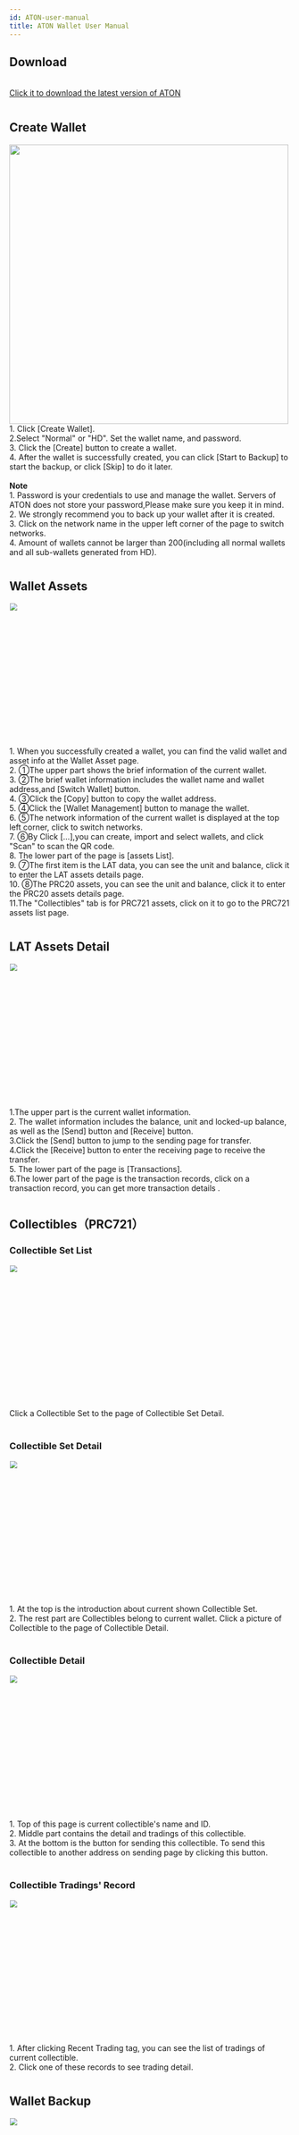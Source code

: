 ```yaml
---
id: ATON-user-manual
title: ATON Wallet User Manual
---
```


## Download

<div> <br/><a href="https://www.platon.network/en/developer/#aton" target="_blank">Click it to download the latest version of ATON</a>
</div>
<div style = "clear: both"> </div>
<div style = "margin-top: 41px;"> </div>

## Create Wallet

<div>
<div> <img src = "/docs/img/en/ATON-user-manual.assets/aton1.png"width ="500" /> </div> <div> 1. Click [Create Wallet]. <br> 2.Select "Normal" or "HD". Set the wallet name, and password. <br> 3. Click the [Create] button to create a wallet. <br> 4. After the wallet is successfully created, you can click [Start to Backup] to start the backup, or click [Skip] to do it later. <br> <br> <b> Note </b> <br> 1. Password is your credentials to use and manage the wallet.  Servers of ATON does not store your password,Please make sure you keep it in mind.<br> 2. We strongly recommend you to back up your wallet after it is created. <br> 3. Click on the network name in the upper left corner of the page to switch networks.<br> 4. Amount of wallets cannot be larger than 200(including all normal wallets and all sub-wallets generated from HD).
</div>
<div style="clear:both"></div>
<div style="margin-top:40px;"></div>
</div>






##  Wallet Assets

<div>
<div><img src="/docs/img/en/ATON-user-manual.assets/aton2.png" width="300" style="zoom:80%;"  /></div> <div><br>1. When you successfully created a wallet, you can find the valid wallet and asset info at the Wallet Asset page. <br>2. ①The upper part shows the brief information of the current wallet. <br>3. ②The brief wallet information includes the wallet name and wallet address,and [Switch Wallet] button. <br>4. ③Click the [Copy] button to copy the wallet address. <br>5. ④Click the [Wallet Management] button to manage the wallet. <br>6. ⑤The network information of the current wallet is displayed at the top left corner, click to switch networks. <br>7. ⑥By Click [...],you can create, import and select wallets, and click "Scan" to scan the QR code. <br>8. The lower part of the page is [assets List]. <br>9. ⑦The first item is the LAT data, you can see the unit and balance, click it to enter the LAT assets details page. <br>10. ⑧The PRC20 assets, you can see the unit and balance, click it to enter the PRC20 assets details page.<br>11.The "Collectibles" tab is for PRC721 assets, click on it to go to the PRC721 assets list page.






</div>

<div style="clear:both"></div>
<div style="margin-top:40px;"></div>
</div>

## LAT Assets Detail

<div>
<div><img src="/docs/img/en/ATON-user-manual.assets/aton3.png" width="300" style="zoom:80%;"  /></div> <div><br>1.The upper part is the current wallet information. <br>2. The wallet information includes the balance, unit and locked-up balance, as well as the [Send] button and [Receive] button. <br>3.Click the [Send] button to jump to the sending page for transfer. <br>4.Click the [Receive] button to enter the receiving page to receive the transfer. <br>5. The lower part of the page is [Transactions]. <br>6.The lower part of the page is the transaction records, click on a transaction record, you can get more transaction details .






<div style="clear:both"></div>
<div style="margin-top:40px;"></div>
</div>

## Collectibles（PRC721）

### Collectible Set List

<div>
<div><img src="/docs/img/en/ATON-user-manual.assets/paints1.jpg" width="300" style="zoom:80%;"  /></div> <div><br>Click a Collectible Set to the page of Collectible Set Detail.




<div style="clear:both"></div>
<div style="margin-top:40px;"></div>

</div>

### Collectible Set Detail

<div>
<div><img src="/docs/img/en/ATON-user-manual.assets/paints2.jpg" width="300" style="zoom:80%;"  /></div> <div><br>1. At the top is the introduction about current shown Collectible Set.<br>2. The rest part are Collectibles belong to current wallet. Click a picture of Collectible to the page of Collectible Detail.





</div>

<div style="clear:both"></div>
<div style="margin-top:40px;"></div>

</div>



### Collectible Detail

<div>
<div><img src="/docs/img/en/ATON-user-manual.assets/paints3.jpg" width="300" style="zoom:80%;"  /></div> <div><br>1. Top of this page is current collectible's name and ID.<br>2. Middle part contains the detail and tradings of this collectible.<br>3. At the bottom is the button for sending this collectible. To send this collectible to another address on sending page by clicking this button.


</div>

<div style="clear:both"></div>
<div style="margin-top:40px;"></div>

</div>



### Collectible Tradings' Record

<div>
<div><img src="/docs/img/en/ATON-user-manual.assets/paints4.jpg" width="300" style="zoom:80%;"  /></div> <div><br>1. After clicking Recent Trading tag, you can see the list of tradings of current collectible.<br>2. Click one of these records to see trading detail.




</div>

<div style="clear:both"></div>
<div style="margin-top:40px;"></div>

</div>

## Wallet Backup

<div>
<div> <img src = "/docs/img/en/ATON-user-manual.assets/aton4.png "width ="500" style="zoom:80%;" /> </div> <div> <br> 1. After creating the wallet, click [Backup] button for wallet backup. Or you can find it in [My]-[Wallet Management]. <br> 2. Wallet password is reeuqired for backup. After the password verification is passed, the system will display 12 English words as the mnemonic words. <br> 3. Copy the mnemonic and keep them in a safe place. Click [Next] to verify the mnemonic. If the verification succeeds, the wallet backup is completed. <br> <br> <b> Note </b> <br> 1.  You can restore and manage your wallet with mnemonics words, keep them in a safe place.
</div>
<div style="clear:both"></div>
<div style="margin-top:40px;"></div>
</div>



## Import Wallet

### Import Using Keystore

<div>
<div> <img src = "/docs/img/en/ATON-user-manual.assets/aton5.png "width ="500" style="zoom:80%" /> </div> <div> <br> 1. Click the [...] button at the top right coner of the main interface, and select [Import Wallet]. Then move to [Keystore]. <br> 2. Paster Input the keystore content, or scan the QR code to get the keystore file. <br> 3. Set the wallet name and password for this wallet. <br> 4. Click the [Start to Import] button. After the password verification is passed, the wallet is successfully imported. <br> <br> <b> Note </b> <br> 1. Password is required when import ing wallet Keystore. <br> 2. Your wallet password is not stored in the server. If you forget the password, please use mnemonic and private key to import it. <br> 3. You can also click the "[...]" button on the top right corner to import wallet.
</div>
<div style="clear:both"></div>
<div style="margin-top:40px;"></div>
</div>




### Import Using Mnemonics

<div>
<div> <img src = "/docs/img/en/ATON-user-manual.assets/aton6.png "width ="500 " style="zoom:80%;" /> </div> <div> <br> 1. Click the [...] button at the top right coner of the main interface, and select [Import Wallet]. Then move to [Mnemonic].. <br> 2. Fill in the mnemonics in the correct order. <br> 3. Select type "Normal" or "HD". Set the wallet name and password. <br> 4. Click the [Start to Import] button. After the mnemonic verification is passed, the wallet is successfully imported. <br> <br> <b> Note </b> <br> 1. Password is your credentials to use and manage the wallet.Servers of ATON does not store your password, make sure you keep it in mind. <br> 2. Store your mnemonics in a safe place. <br> 3. You can also click the "[...]" button on the top right corner to import wallet.
</div>
<div style="clear:both"></div>
<div style="margin-top:40px;"></div>
</div>





### Import Using Private Key

<div>
<div> <img src = "/docs/img/en/ATON-user-manual.assets/aton7.png "width ="500"style="zoom:80%;" /> </div> <div> <br> 1.Click the [...] button at the top right coner of the main interface, and select [Import Wallet]. Then move to [Private Key]. <br> 2. Input your private key, or scan the QR code to get the private key.<br> 3. Set the wallet name and password. <br> 4. Click the [Start to Import] button. After the verification is passed, the wallet is successfully imported. <br> <br> <b> Note </b> <br> 1. Password is your credentials to use and manage the wallet. Servers of ATON does not store your password, make sure you keep it in mind. <br> 2. Store your private key in a safe place. <br> 3. You can also click the "[...]" button on  the top right corner to import wallet.
</div>
<div style="clear:both"></div>
<div style="margin-top:40px;"></div>
</div>





### Import observed wallet

For details about importing observed wallets, please refer to the instructions of “Set observed wallet and cold wallet”

<div style = "margin-top: 40px;"> </div>


### Address Book

<div>
<div> <img src = "/docs/img/en/ATON-user-manual.assets/aton8.png "width ="500"style="zoom:80%;" /> </div> <div> <br> 1. Select [My-Settings],and you can see the list of wallet addresses stored in the address book. <br> 2. Click any of the address information to copy the selected address.<br> 3. Slide any of the address information to delete and edit it. <br> 4. Click the [+] button on the right side of the top navigation bar to manually add address information to the address book.<br> 5. At the same time, you can also check the [Deposit Address] button above the [Start Import] button on the [Create Wallet] and [Import Wallet] pages to enable the wallet to be stored in the address book automatically, and this option is checked by default.<br> <br> 
</div>
<div style="clear:both"></div>
<div style="margin-top:40px;"></div>
</div>





## Select Wallet

<div>
<div> <img src = "/docs/img/en/ATON-user-manual.assets/aton9.png "width =" 300 "style="zoom:80%;" /> </div> <div> <br> 1. Click the [...] button at the top right coner of the main interface, then click [Select Wallet]. <br> 2. All your wallets can be classified and filtered as "All", "HD", "Normal", and you can also use fuzzy search with your wallet name or precise search with your wallet address. <br> 3.Select the wallet you need. <br> 4. Then you will be guide to the wallet page you selected.
</div>
<div style="clear:both"></div>
<div style="margin-top:40px;"></div>
</div>




## Receive

<div>
<div> <img src = "/docs/img/en/ATON-user-manual.assets/aton10.jpg "width =" 300 "style="zoom:80%;" /> </div> <div> <br> 1.Select the asset at the Assets parts on the main interface for more details, and click the [Receive] button to check the wallet address and QR code.<br> 2. You can copy your wallet address with the copy button.<br> 3. Click [Save image and Share] to save the picture to the local album. <br> 4.Your friends can transfer LAT to you through your wallet address or scanning the QR code. <br> <br> <b> Note </b> <br> 1. This LAT address and QR code only accept LAT the assets on PlatON, do not deposit the assets on other networks to this purse wallet.<br>2. Please make sure you deposit the assets to correct network before starting.
</div>
<div style="clear:both"></div>
<div style="margin-top:40px;"></div>
</div>





## Send LAT

<div>
<div> <img src = "/docs/img/en/ATON-user-manual.assets/aton11.png "width ="500"style="zoom:80%;" /> </div> <div> <br> 1.Click the [Send] button at the asset details page you selected.  <br> 2. Enter a valid wallet address, or scan the QR code by clicking the scan button at the upper right corner of the interface, or select one wallet you stored. <br>3. Enter the LAT amount you want to send. <br> 4. Set Select the transaction fee rate, you can move the slide bar to set the service fee. <br> 5. Click [Next] to confirm the transaction information,click [Send] to proceed the transaction. Click [Cancel], this transaction will be cancelled.
</div>
<div style="clear:both"></div>
<div style="margin-top:40px;"></div>
</div>













## Send Collectible

<div>
<div><img src="/docs/img/en/ATON-user-manual.assets/paints5.jpg" width="500" style="zoom:80%;" /></div><div><br>1. On the page of Collectible Detail, click the [Send] button.<br>2. Type in valid  wallet address, or scan the QR code of the wallet to automatically fill in the address, or select a locally saved wallet address through the address book.<br>3. Choose the transaction fee, and you can click to adjust it to be lower or higher.<br>4. Click the [Next] button to confirm the transaction information, and click the [Send Transaction] button and enter the correct wallet password to send the transaction to the blockchain network. Click the [Cancel] button to cancel this transaction.
</div>
<div style="clear:both"></div>
<div style="margin-top:40px;"></div>
</div>






## Choose Transaction Fee

<div>
<div> <img src = "/docs/img/en/ATON-user-manual.assets/aton12.png "width ="500"style="zoom:80%;" /> </div> <div> <br> 1.The functions of sending, entrusting, redeeming and receiving rewards all incur transaction fees. <br> 2. Take the sending function as an example, click [Transaction Fee] to enter the transaction fee setting page.<br>3. There are 5 choices for transaction fees (Fastest, Fast, Recommended, Cheap, Customize). <br> 4. [Recommended] configuration item is selected by default.<br> 5.The user can select the corresponding option according to actual needs.<br> 6.In the [Customize] column, users can enter Gas Price and Gas Limit independently to achieve flexible cost configuration.
</div>
<div style="clear:both"></div>
<div style="margin-top:40px;"></div>
</div>







## Validators

### Validators List

<div>
<div> <img src = "/docs/img/en/ATON-user-manual.assets/aton13.jpg "width =" 300 " style="zoom:80%;" /> </div> <div> <br> 1. Move to the [Delegate] tab at the main interface, and then opt for [Validators], you can view all validators.<br> 2. Usually, the nodes are sorted by rank. They can also be sorted by Delegated amount/Delegators/Expected delegation annualized yield. <br> 3. Active node: validators participating in the consensus election in the current settlement interval. <br> 4. Candidate node: validators do not participate in consensus election in the current settlement interval. <br> 
</div>
<div style="clear:both"></div>
<div style="margin-top:40px;"></div>
</div>




### Validator Details

<div>
<div><img src = "/docs/img/en/ATON-user-manual.assets/aton14.jpg "width =" 300 " style="zoom:80%;" /> </div><div><br>1. Select a validator, you can check the related profit informaiton, like expected delegation annualized yield, reward ratio and total reward.
<br>2. Also you can check the basic information of validators, such as delegators, blocks info, etc.
<br>3. If you want to delegate your LAT to this validator, you can click the [Delegate] button to start it. <br><br><b>Note:</b><br>1. The validators funded by Foundation do not accept delegations.<br>2. The "locked validators" not accept delegation
</div>
<div style="clear:both"></div>
<div style="margin-top:40px;"></div>
</div>






## Delegate

### **Participate in** **Delegation**

<div>
<div> <img src = "/docs/img/en/ATON-user-manual.assets/aton15.png "width =" 300 " style="zoom:80%;" /> </div> <div> <br> 1.Select a validator to delegate. If you’ve delegated, then you can check your delegation details via: [Delegate] - [My Delegations]-[Delegation Rec], and then select one validator to continue delegation.<br> 2.Select the wallet you want to delegrate. <br> 3. You can select locked-up balance to delegate if there is. <br> 4. Enter the amount, and  it must not be less than 10LAT. <br> 5. Enter the correct password.<br> 6.You can delegate to the nodes you’ve delegated, no limit to the delegation times.<br> <br> <b> Note </b> <br> 1.Delegators delegates LAT to validtaors, when the delegated validators get profit, delegators will win the profits according to the delegation ratio set by validators;<br>2. The wallet address connected to profit validators can’t be used to delegate.<br>3. The delegated LAT will be valid at the next settlement interval.
</div>
<div style="clear:both"></div>
<div style="margin-top:40px;"></div>
</div>






### My Delegations

<div>
<div> <img src = "/docs/img/en/ATON-user-manual.assets/aton16.png"width ="300" style="zoom:80%;" /> </div> <div> <br> 1. Click [My Delegation] to check your uncalmied reward, total reward and delegated amount. <br> 2.Select a specific wallet to check the details including total delegated amount, total rewards and unclaimed rewards. You can delegate and withdraw your delegation. <br>3.Click the [Claim] button to get all unclaimed rewards, and input your wallet. After that, you can see your rewards.
</div>
<div style="clear:both"></div>
<div style="margin-top:40px;"></div>
</div>






### Withdraw Delegation

<div>
<div> <img src = "/docs/img/en/ATON-user-manual.assets/aton17.png "width =" 300 " style="zoom:80%;" /> </div> <div> <br> 1. Click You can withdraw your delegation via: [My Delegations]-[Delegation Rec]-[Withdraw]. <br> 2. Enter the number,it should  be greater than or equal to 10 LAT. Enter your password to proceed the process.<br> <br> <b> Note </b> <br> 1.Your delegated LAT will be back to your wallet immediately after you withdraw the delegation successfully. <br> 2. When withdrawing all delegations, the delegation rewards will be claimed automatically.
</div>
<div style="clear:both"></div>
<div style="margin-top:40px;"></div>
</div>






## Set the Observed Wallet and Cold Wallet

Preparation:

1. Prepare two mobile phones and install the latest ATON.
2. Make sure that one phone is never connected to the Internet. It is recommended to turn on the airplane mode and turn off WiFi to set  it  as a cold wallet device. The other one is connected to the network as an observed wallet device.

<div>
<div> <img src = "/docs/img/en/ATON-user-manual.assets/aton18.png "width =" 300 " style="zoom:80%;" /> </div> <div> <br> 1. Create a wallet as a cold wallet in offline environment, click [ Receive] to find the QR code. <br> 2. Click [...] at the upper right corner of the main interface, and then select [Import Wallet] -[Observe Wallet] with the mobile phone connected to the network, scan the wallet QR code or enter the wallet address on the mobile phone not connected to the Internet, and click [Finish]. Then the wallet is set successfully. <br> <br> <b> Note </b> <br> 1. Oberseved wallet: a wallet connected to network, and is used for observation only. If you need to conduct transactions,the observed wallet need to work with the cold wallet.<br> 2. Cold wallet:a wallet that is not connected to the Internet but has a private key, which needs to be kept in a safe place.
</div>
<div style="clear:both"></div>
<div style="margin-top:40px;"></div>
</div>




## Transaction with Cold Wallet

If you have set up observed wallets and cold wallets, you can initiate transfers, delegations, delegation withdrawals , etc. with the observed wallets, and have it worked with the cold wallets cooperate for sign. The following Below is an example. <br>



**1. Observed wallet**

<div>
<div> <img src = "/docs/img/en/ATON-user-manual.assets/aton19.png "width ="500" style="zoom:80%;" /> </div> <div> <br> (1) Select an observed wallet, then move to the send page, enter the required trasfer details, and then click Finish.<br> (2) Click the [Next] button,then you will find the QR code that would be scanned by the cold wallet.
</div>
<div style = "clear: both"> </div>
<div style = "margin-top: 20px;"> </div>
</div>




**2. Cold wallet**

<div>
<div> <img src = "/docs/img/en/ATON-user-manual.assets/aton20.png "width =" 800 " style="zoom:80%;" /> </div>
<div style="clear:both"></div>
<div style="margin-top:40px;"></div>
</div>


(1) Click the scan button  at the upper right corner, or click the [Offline Signature] button of the specified wallet to scan the QR code displayed on the wallet page. <br>
(2) The page displays the detailed transaction information. If there is no problems with the transaction, you can click [Next] and enter the password. <br/>
(3) After  you can see the QR code of the signed transactions for the observed wallet to scan.





**3. Observed wallet**

<div>
<div> <img src = "/docs/img/en/ATON-user-manual.assets/aton21.png "width =" 300 " style="zoom:80%;" /> </div> <div> <br> (1) The offline signature is requied when you use observed wallet to send, delegate and withdraw.<br> (2) Click [Next], then you will arrive at the reading signature data page. <br> (3) Click [Send Transaction] to send the transaction to the blockchain network. <br> <br> <b> Note </b> <br> 1. Jointly use observed wallet and cold wallet to do transactions. <br> 2. Please do not deposit assets to the observed wallet address that you cannot control.
</div>
<div style="clear:both"></div>
<div style="margin-top:40px;"></div>
</div>




## Settings / Help and Feedback

<div>
<div> <img src = "/docs/img/en/ATON-user-manual.assets/aton22.jpg "width =" 250 " style="zoom:80%;" /><img src = "/docs/img/en/ATON-user-manual.assets/aton23.jpg "width =" 250 " style="zoom:80%;" /> </div> <div> <br> 1. Move to [Me] - [Settings], you can make <br>-Node Settings: Select the network to be connected. <br>-Reminder Threshold:Send notification when the amount of transfer exceeds the transaction threshold you set.<br>-Resend Reminder:Send notification when repeated transaction occurred within 2 housrs.<br>-Fingerprint / Face Unlocking:  If you enable it, fingerprint or face unlock is required every time you launch the app. <br>-Language: Chinese and English are available.<br> 2. Move to [Me] - [Settings], You can find the user guide and Q &A. If you can’t find what you want, you can submit it and we will respond as soon as possible.
</div>
<div style="clear:both"></div>
<div style="margin-top:40px;"></div>
</div>





## Change Password

<div>
<div> <img src = "/docs/img/en/ATON-user-manual.assets/aton24.jpg "width =" 250 " style="zoom:80%;" /><img src = "/docs/img/en/ATON-user-manual.assets/aton25.jpg "width =" 250 " style="zoom:80%;" /> </div></div><br> 1. Move to [Me] - [Wallet Management] - [Change Password].<br> 2. Input the original password and click Confirm.<br> 3. Set new password and click Confirm.<br> 4. Click the [Confirm] button,then the wallet's password is successfully changed.<br><br> <b> Note </b> <br> 1. Password is your credentials to use and manage the wallet. Servers of ATON does not store your password, make sure you keep it in mind.





